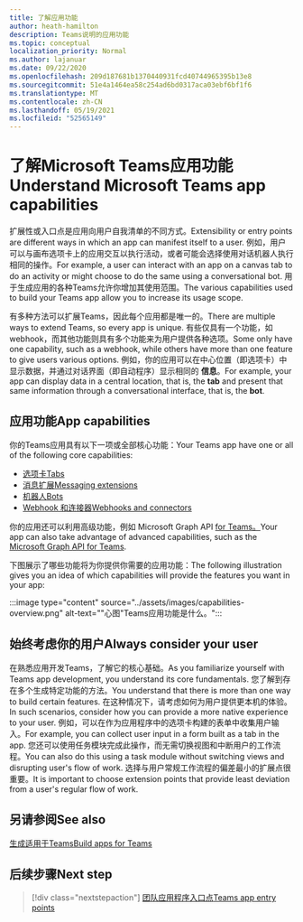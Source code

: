 ```yaml
---
title: 了解应用功能
author: heath-hamilton
description: Teams说明的应用功能
ms.topic: conceptual
localization_priority: Normal
ms.author: lajanuar
ms.date: 09/22/2020
ms.openlocfilehash: 209d187681b1370440931fcd40744965395b13e8
ms.sourcegitcommit: 51e4a1464ea58c254ad6bd0317aca03ebf6bf1f6
ms.translationtype: MT
ms.contentlocale: zh-CN
ms.lasthandoff: 05/19/2021
ms.locfileid: "52565149"
---
```

# <a name="understand-microsoft-teams-app-capabilities"></a><span data-ttu-id="c7a0b-103">了解Microsoft Teams应用功能</span><span class="sxs-lookup"><span data-stu-id="c7a0b-103">Understand Microsoft Teams app capabilities</span></span>

<span data-ttu-id="c7a0b-104">扩展性或入口点是应用向用户自我清单的不同方式。</span><span class="sxs-lookup"><span data-stu-id="c7a0b-104">Extensibility or entry points are different ways in which an app can manifest itself to a user.</span></span> <span data-ttu-id="c7a0b-105">例如，用户可以与画布选项卡上的应用交互以执行活动，或者可能会选择使用对话机器人执行相同的操作。</span><span class="sxs-lookup"><span data-stu-id="c7a0b-105">For example, a user can interact with an app on a canvas tab to do an activity or might choose to do the same using a conversational bot.</span></span> <span data-ttu-id="c7a0b-106">用于生成应用的各种Teams允许你增加其使用范围。</span><span class="sxs-lookup"><span data-stu-id="c7a0b-106">The various capabilities used to build your Teams app allow you to increase its usage scope.</span></span>

<span data-ttu-id="c7a0b-107">有多种方法可以扩展Teams，因此每个应用都是唯一的。</span><span class="sxs-lookup"><span data-stu-id="c7a0b-107">There are multiple ways to extend Teams, so every app is unique.</span></span> <span data-ttu-id="c7a0b-108">有些仅具有一个功能，如 webhook，而其他功能则具有多个功能来为用户提供各种选项。</span><span class="sxs-lookup"><span data-stu-id="c7a0b-108">Some only have one capability, such as a webhook, while others have more than one feature to give users various options.</span></span> <span data-ttu-id="c7a0b-109">例如，你的应用可以在中心位置（即选项卡）中显示数据，并通过对话界面（即自动程序）显示相同的 **信息**。</span><span class="sxs-lookup"><span data-stu-id="c7a0b-109">For example, your app can display data in a central location, that is, the **tab** and present that same information through a conversational interface, that is, the **bot**.</span></span>

## <a name="app-capabilities"></a><span data-ttu-id="c7a0b-110">应用功能</span><span class="sxs-lookup"><span data-stu-id="c7a0b-110">App capabilities</span></span>

<span data-ttu-id="c7a0b-111">你的Teams应用具有以下一项或全部核心功能：</span><span class="sxs-lookup"><span data-stu-id="c7a0b-111">Your Teams app have one or all of the following core capabilities:</span></span>

* [<span data-ttu-id="c7a0b-112">选项卡</span><span class="sxs-lookup"><span data-stu-id="c7a0b-112">Tabs</span></span>](../tabs/what-are-tabs.md)
* [<span data-ttu-id="c7a0b-113">消息扩展</span><span class="sxs-lookup"><span data-stu-id="c7a0b-113">Messaging extensions</span></span>](../messaging-extensions/what-are-messaging-extensions.md)
* [<span data-ttu-id="c7a0b-114">机器人</span><span class="sxs-lookup"><span data-stu-id="c7a0b-114">Bots</span></span>](../bots/what-are-bots.md)
* [<span data-ttu-id="c7a0b-115">Webhook 和连接器</span><span class="sxs-lookup"><span data-stu-id="c7a0b-115">Webhooks and connectors</span></span>](../webhooks-and-connectors/what-are-webhooks-and-connectors.md)

<span data-ttu-id="c7a0b-116">你的应用还可以利用高级功能，例如 Microsoft Graph API [for Teams。](/graph/teams-concept-overview)</span><span class="sxs-lookup"><span data-stu-id="c7a0b-116">Your app can also take advantage of advanced capabilities, such as the [Microsoft Graph API for Teams](/graph/teams-concept-overview).</span></span>

<span data-ttu-id="c7a0b-117">下图展示了哪些功能将为你提供你需要的应用功能：</span><span class="sxs-lookup"><span data-stu-id="c7a0b-117">The following illustration gives you an idea of which capabilities will provide the features you want in your app:</span></span>

:::image type="content" source="../assets/images/capabilities-overview.png" alt-text="&quot;心图&quot;Teams应用功能是什么。":::

## <a name="always-consider-your-user"></a><span data-ttu-id="c7a0b-119">始终考虑你的用户</span><span class="sxs-lookup"><span data-stu-id="c7a0b-119">Always consider your user</span></span>

<span data-ttu-id="c7a0b-120">在熟悉应用开发Teams，了解它的核心基础。</span><span class="sxs-lookup"><span data-stu-id="c7a0b-120">As you familiarize yourself with Teams app development, you understand its core fundamentals.</span></span> <span data-ttu-id="c7a0b-121">您了解到存在多个生成特定功能的方法。</span><span class="sxs-lookup"><span data-stu-id="c7a0b-121">You understand that there is more than one way to build certain features.</span></span> <span data-ttu-id="c7a0b-122">在这种情况下，请考虑如何为用户提供更本机的体验。</span><span class="sxs-lookup"><span data-stu-id="c7a0b-122">In such scenarios, consider how you can provide a more native experience to your user.</span></span>
<span data-ttu-id="c7a0b-123">例如，可以在作为应用程序中的选项卡构建的表单中收集用户输入。</span><span class="sxs-lookup"><span data-stu-id="c7a0b-123">For example, you can collect user input in a form built as a tab in the app.</span></span> <span data-ttu-id="c7a0b-124">您还可以使用任务模块完成此操作，而无需切换视图和中断用户的工作流程。</span><span class="sxs-lookup"><span data-stu-id="c7a0b-124">You can also do this using a task module without switching views and disrupting user's flow of work.</span></span> <span data-ttu-id="c7a0b-125">选择与用户常规工作流程的偏差最小的扩展点很重要。</span><span class="sxs-lookup"><span data-stu-id="c7a0b-125">It is important to choose extension points that provide least deviation from a user's regular flow of work.</span></span>

## <a name="see-also"></a><span data-ttu-id="c7a0b-126">另请参阅</span><span class="sxs-lookup"><span data-stu-id="c7a0b-126">See also</span></span>

[<span data-ttu-id="c7a0b-127">生成适用于Teams</span><span class="sxs-lookup"><span data-stu-id="c7a0b-127">Build apps for Teams</span></span>](../overview.md)

## <a name="next-step"></a><span data-ttu-id="c7a0b-128">后续步骤</span><span class="sxs-lookup"><span data-stu-id="c7a0b-128">Next step</span></span>

> [!div class="nextstepaction"]
> [<span data-ttu-id="c7a0b-129">团队应用程序入口点</span><span class="sxs-lookup"><span data-stu-id="c7a0b-129">Teams app entry points</span></span>](../concepts/extensibility-points.md)
